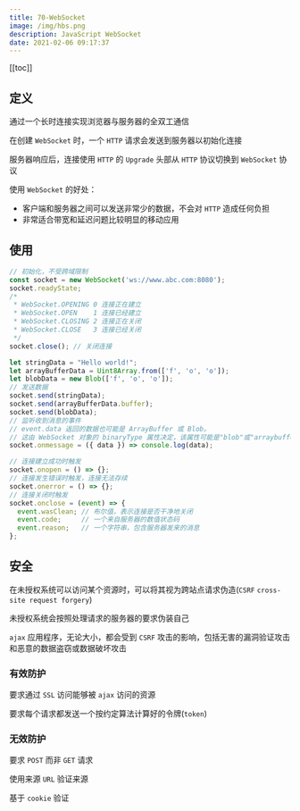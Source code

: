 ```yaml
---
title: 70-WebSocket
image: /img/hbs.png
description: JavaScript WebSocket
date: 2021-02-06 09:17:37
---
```


[[toc]]

## 定义

通过一个长时连接实现浏览器与服务器的全双工通信

在创建 `WebSocket` 时，一个 `HTTP` 请求会发送到服务器以初始化连接

服务器响应后，连接使用 `HTTP` 的 `Upgrade` 头部从 `HTTP` 协议切换到 `WebSocket` 协议

使用 `WebSocket` 的好处：
  - 客户端和服务器之间可以发送非常少的数据，不会对 `HTTP` 造成任何负担
  - 非常适合带宽和延迟问题比较明显的移动应用

## 使用

```js
// 初始化，不受跨域限制
const socket = new WebSocket('ws://www.abc.com:8080');
socket.readyState;
/*
 * WebSocket.OPENING 0 连接正在建立
 * WebSocket.OPEN    1 连接已经建立
 * WebSocket.CLOSING 2 连接正在关闭
 * WebSocket.CLOSE   3 连接已经关闭
 */
socket.close(); // 关闭连接

let stringData = "Hello world!";
let arrayBufferData = Uint8Array.from(['f', 'o', 'o']);
let blobData = new Blob(['f', 'o', 'o']);
// 发送数据
socket.send(stringData);
socket.send(arrayBufferData.buffer);
socket.send(blobData);
// 监听收到消息的事件
// event.data 返回的数据也可能是 ArrayBuffer 或 Blob。
// 这由 WebSocket 对象的 binaryType 属性决定，该属性可能是"blob"或"arraybuffer"
socket.onmessage = ({ data }) => console.log(data);

// 连接建立成功时触发
socket.onopen = () => {};
// 连接发生错误时触发，连接无法存续
socket.onerror = () => {};
// 连接关闭时触发
socket.onclose = (event) => {
  event.wasClean; // 布尔值，表示连接是否干净地关闭
  event.code;     // 一个来自服务器的数值状态码
  event.reason;   // 一个字符串，包含服务器发来的消息
};
```

## 安全

在未授权系统可以访问某个资源时，可以将其视为跨站点请求伪造(`CSRF` `cross-site request forgery`)

未授权系统会按照处理请求的服务器的要求伪装自己

`ajax` 应用程序，无论大小，都会受到 `CSRF` 攻击的影响，包括无害的漏洞验证攻击和恶意的数据盗窃或数据破坏攻击

### 有效防护

要求通过 `SSL` 访问能够被 `ajax` 访问的资源

要求每个请求都发送一个按约定算法计算好的令牌(`token`)

### 无效防护

要求 `POST` 而非 `GET` 请求

使用来源 `URL` 验证来源

基于 `cookie` 验证